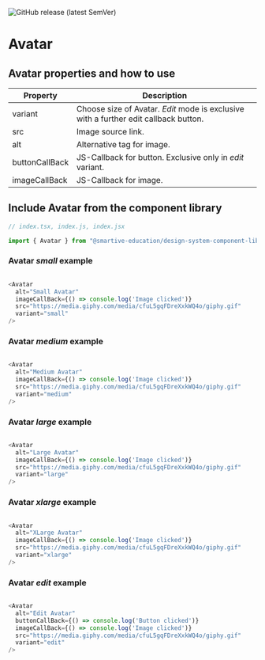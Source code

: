 ![GitHub release (latest SemVer)](https://img.shields.io/github/v/release/smartive-education/design-system-component-library-yeahyeahyeah)
# Avatar
## Avatar properties and how to use
| Property|Description|
|-|-|
|variant|Choose size of Avatar. *Edit* mode is exclusive with a further edit callback button.|
|src|Image source link.|
|alt|Alternative tag for image.|
|buttonCallBack|JS-Callback for button. Exclusive only in *edit* variant.|
|imageCallBack|JS-Callback for image.|

## Include Avatar from the component library

```js
// index.tsx, index.js, index.jsx

import { Avatar } from "@smartive-education/design-system-component-library-yeahyeahyeah"

```

### Avatar *small* example

```js

<Avatar
  alt="Small Avatar"
  imageCallBack={() => console.log('Image clicked')}
  src="https://media.giphy.com/media/cfuL5gqFDreXxkWQ4o/giphy.gif"
  variant="small"
/>

```

### Avatar *medium* example

```js

<Avatar
  alt="Medium Avatar"
  imageCallBack={() => console.log('Image clicked')}
  src="https://media.giphy.com/media/cfuL5gqFDreXxkWQ4o/giphy.gif"
  variant="medium"
/>

```

### Avatar *large* example

```js

<Avatar
  alt="Large Avatar"
  imageCallBack={() => console.log('Image clicked')}
  src="https://media.giphy.com/media/cfuL5gqFDreXxkWQ4o/giphy.gif"
  variant="large"
/>

```

### Avatar *xlarge* example

```js

<Avatar
  alt="XLarge Avatar"
  imageCallBack={() => console.log('Image clicked')}
  src="https://media.giphy.com/media/cfuL5gqFDreXxkWQ4o/giphy.gif"
  variant="xlarge"
/>

```

### Avatar *edit* example

```js

<Avatar
  alt="Edit Avatar"
  buttonCallBack={() => console.log('Button clicked')}
  imageCallBack={() => console.log('Image clicked')}
  src="https://media.giphy.com/media/cfuL5gqFDreXxkWQ4o/giphy.gif"
  variant="edit"
/>

```